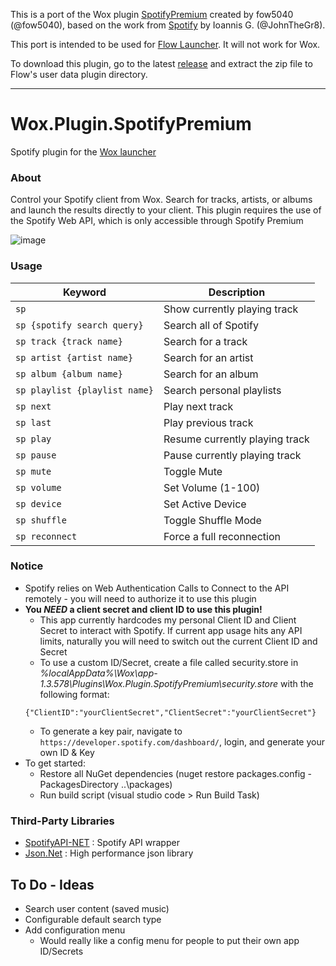 This is a port of the Wox plugin [SpotifyPremium](https://github.com/fow5040/Wox.Plugin.SpotifyPremium) created by fow5040 (@fow5040), based on the work from [Spotify](https://github.com/JohnTheGr8/Wox.Plugin.Spotify) by Ioannis G. (@JohnTheGr8).

This port is intended to be used for [Flow Launcher](https://github.com/Flow-Launcher/Flow.Launcher). It will not work for Wox.

To download this plugin, go to the latest [release](https://github.com/jjw24/Wox.Plugin.SpotifyPremium/releases/latest) and extract the zip file to Flow's user data plugin directory.

-------------------

Wox.Plugin.SpotifyPremium
==================

Spotify plugin for the [Wox launcher](https://github.com/Wox-launcher/Wox)

### About

Control your Spotify client from Wox. Search for tracks, artists, or albums and launch the results directly to your client.
This plugin requires the use of the Spotify Web API, which is only accessible through Spotify Premium

![image](http://i.imgur.com/AfUkPvd.gif)

### Usage
| Keyword                            | Description                   |
| ---------------------------------- | ----------------------------- |
| `` sp ``                           | Show currently playing track  |
| `` sp {spotify search query} ``    | Search all of Spotify         |
| `` sp track {track name} ``        | Search for a track            |
| `` sp artist {artist name} ``      | Search for an artist          |
| `` sp album {album name} ``        | Search for an album           |
| `` sp playlist {playlist name} ``  | Search personal playlists     |
| `` sp next ``                      | Play next track               |
| `` sp last ``                      | Play previous track           |
| `` sp play ``                      | Resume currently playing track|
| `` sp pause ``                     | Pause currently playing track |
| `` sp mute ``                      | Toggle Mute                   |
| `` sp volume ``                    | Set Volume (1-100)            |
| `` sp device ``                    | Set Active Device             |
| `` sp shuffle ``                   | Toggle Shuffle Mode           |
| `` sp reconnect ``                 | Force a full reconnection     |

### Notice
- Spotify relies on Web Authentication Calls to Connect to the API remotely - you will need to authorize it to use this plugin
- **You _NEED_ a client secret and client ID to use this plugin!**
    - This app currently hardcodes my personal Client ID and Client Secret to interact with Spotify. If current app usage hits any API limits, naturally you will need to switch out the current Client ID and Secret
    - To use a custom ID/Secret, create a file called security.store in _%localAppData%\Wox\app-1.3.578\Plugins\Wox.Plugin.SpotifyPremium\security.store_ with the following format:
    ```
    {"ClientID":"yourClientSecret","ClientSecret":"yourClientSecret"}
    ```
    - To generate a key pair, navigate to ``https://developer.spotify.com/dashboard/``, login, and generate your own ID & Key
- To get started:
    - Restore all NuGet dependencies (nuget restore packages.config -PackagesDirectory ..\packages)
    - Run build script (visual studio code > Run Build Task)

### Third-Party Libraries

- [SpotifyAPI-NET](https://github.com/JohnnyCrazy/SpotifyAPI-NET) : Spotify API wrapper
- [Json.Net](https://github.com/JamesNK/Newtonsoft.Json) : High performance json library

## To Do - Ideas

- Search user content (saved music)
- Configurable default search type
- Add configuration menu
    - Would really like a config menu for people to put their own app ID/Secrets
